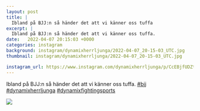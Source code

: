```yaml
---
layout: post
title: |
  Ibland på BJJ:n så händer det att vi känner oss tuffa
excerpt: |
  Ibland på BJJ:n så händer det att vi känner oss tuffa.   
date:   2022-04-07 20:15:03 +0000
categories: instagram
background: instagram/dynamixherrljunga/2022-04-07_20-15-03_UTC.jpg
thumbnail: instagram/dynamixherrljunga/2022-04-07_20-15-03_UTC.jpg

instagram_url: https://www.instagram.com/dynamixherrljunga/p/CcEBjfUDZtc
---
```

Ibland på BJJ:n så händer det att vi känner oss tuffa. [#bjj](https://www.instagram.com/explore/tags/bjj/) [#dynamixherrljunga](https://www.instagram.com/explore/tags/dynamixherrljunga/) [#dynamixfightingsports](https://www.instagram.com/explore/tags/dynamixfightingsports/)



<img src='{{ site.baseurl }}/instagram/dynamixherrljunga/2022-04-07_20-15-03_UTC.jpg' class='img-fluid' />
